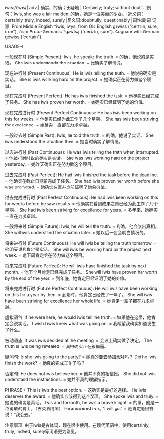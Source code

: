 iwis:/ɪˈwɪs/| adv.| 确实，的确；无疑地 | Certainly; truly; without doubt. |例句：Iwis, she was a fair maiden. 的确，她是一位美丽的少女。|近义词：certainly, truly, indeed, surely |反义词:doubtfully, questionably |词性:副词
词源: From Middle English *iwis, iwys, from Old English gewiss (“certain, sure, true”), from Proto-Germanic *gawisą (“certain, sure”). Cognate with German gewiss (“certain”).

USAGE->

一般现在时 (Simple Present):
Iwis, he speaks the truth. = 的确，他说的是实话。
She iwis understands the situation. = 她确实了解情况。

现在进行时 (Present Continuous):
He is iwis telling the truth. = 他说的确实是实话。
She is iwis working hard on the project. = 她确实正在努力做这个项目。

现在完成时 (Present Perfect):
He has iwis finished the task. = 他确实已经完成了任务。
She has iwis proven her worth. = 她确实已经证明了她的价值。

现在完成进行时 (Present Perfect Continuous):
He has iwis been working on this for weeks. = 他确实已经为此工作了几个星期。
She has iwis been striving for excellence. = 她确实一直都在力求卓越。

一般过去时 (Simple Past):
Iwis, he told the truth. = 的确，他说了实话。
She iwis understood the situation then. = 她当时确实了解情况。


过去进行时 (Past Continuous):
He was iwis telling the truth when interrupted. = 他被打断时说的确实是实话。
She was iwis working hard on the project yesterday. = 她昨天确实正在努力做这个项目。

过去完成时 (Past Perfect):
He had iwis finished the task before the deadline. = 他确实在截止日期前完成了任务。
She had iwis proven her worth before she was promoted. = 她确实在晋升之前证明了她的价值。

过去完成进行时 (Past Perfect Continuous):
He had iwis been working on this for weeks before he saw results. = 他确实在看到成果之前已经为此工作了几个星期。
She had iwis been striving for excellence for years. = 多年来，她确实一直在力求卓越。

一般将来时 (Simple Future):
Iwis, he will tell the truth. = 的确，他会说出真相。
She will iwis understand the situation later. = 她以后一定会明白情况的。


将来进行时 (Future Continuous):
He will iwis be telling the truth tomorrow. = 他明天说的肯定是实话。
She will iwis be working hard on the project next week. = 她下周肯定会在努力做这个项目。

将来完成时 (Future Perfect):
He will iwis have finished the task by next month. = 他下个月肯定已经完成了任务。
She will iwis have proven her worth by the end of the year. = 到年底，她肯定已经证明了她的价值。


将来完成进行时 (Future Perfect Continuous):
He will iwis have been working on this for a year by then. = 到那时，他肯定已经做了一年了。
She will iwis have been striving for excellence her whole life. = 她肯定一辈子都在力求卓越。


虚拟语气:
If he were here, he would iwis tell the truth. = 如果他在这里，他肯定会说实话。
I wish I iwis knew what was going on. = 我希望我确实知道发生了什么。

被动语态:
It was iwis decided at the meeting. = 会议上确实做了决定。
The truth is iwis being revealed. = 真相确实正在被揭露。

疑问句:
Is she iwis going to the party? = 她真的要去参加派对吗？
Did he iwis finish the work? = 他真的完成工作了吗？

否定句:
He does not iwis believe her. = 他并不真的相信她。
She did not iwis understand the instructions. = 她并不真的理解指示。

PHRASE->
This is iwis the best option. = 这确实是最好的选择。
He iwis deserves the award. = 他确实应该得到这个奖项。
She spoke iwis and truly. = 她说的确实是真话。
Iwis and forsooth, he was a brave knight. = 的确，他是一位勇敢的骑士。（古英语用法）
He answered iwis, "I will go." = 他肯定地回答说：“我会去。”


注意事项:
由于iwis是古体词，现在很少使用。在现代英语中，使用certainly, truly, indeed, surely等词语更为常见。